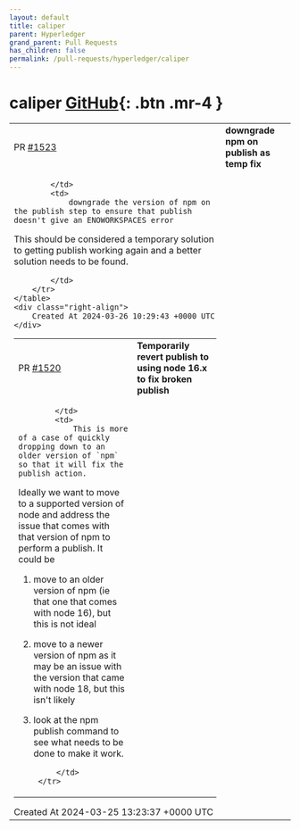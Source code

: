 ```yaml
---
layout: default
title: caliper
parent: Hyperledger
grand_parent: Pull Requests
has_children: false
permalink: /pull-requests/hyperledger/caliper
---
```


# caliper <span class="fs-3 right-align">[GitHub](https://github.com/hyperledger/caliper){: .btn .mr-4 }</span>


<div>
    <table>
        <tr>
            <td>
                PR <a href="https://github.com/hyperledger/caliper/pull/1523" class=".btn">#1523</a>
            </td>
            <td>
                <b>
                    downgrade npm on publish as temp fix
                </b>
            </td>
        </tr>
        <tr>
            <td>
                
            </td>
            <td>
                downgrade the version of npm on the publish step to ensure that publish doesn't give an ENOWORKSPACES error

This should be considered a temporary solution to getting publish working again and a better solution needs to be found.


            </td>
        </tr>
    </table>
    <div class="right-align">
        Created At 2024-03-26 10:29:43 +0000 UTC
    </div>
</div>

<div>
    <table>
        <tr>
            <td>
                PR <a href="https://github.com/hyperledger/caliper/pull/1520" class=".btn">#1520</a>
            </td>
            <td>
                <b>
                    Temporarily revert publish to using node 16.x to fix broken publish
                </b>
            </td>
        </tr>
        <tr>
            <td>
                
            </td>
            <td>
                This is more of a case of quickly dropping down to an older version of `npm` so that it will fix the publish action.

Ideally we want to move to a supported version of node and address the issue that comes with that version of npm to perform a publish. It could be

1. move to an older version of npm (ie that one that comes with node 16), but this is not ideal
2. move to a newer version of npm as it may be an issue with the version that came with node 18, but this isn't likely
3. look at the npm publish command to see what needs to be done to make it work.


            </td>
        </tr>
    </table>
    <div class="right-align">
        Created At 2024-03-25 13:23:37 +0000 UTC
    </div>
</div>

